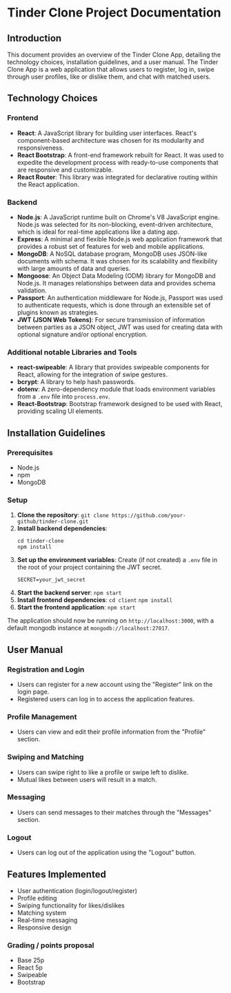 # Tinder Clone Project Documentation

## Introduction

This document provides an overview of the Tinder Clone App, detailing the technology choices, installation guidelines, and a user manual. The Tinder Clone App is a web application that allows users to register, log in, swipe through user profiles, like or dislike them, and chat with matched users.

## Technology Choices

### Frontend

- **React**: A JavaScript library for building user interfaces. React's component-based architecture was chosen for its modularity and responsiveness.
- **React Bootstrap**: A front-end framework rebuilt for React. It was used to expedite the development process with ready-to-use components that are responsive and customizable.
- **React Router**: This library was integrated for declarative routing within the React application.

### Backend

- **Node.js**: A JavaScript runtime built on Chrome's V8 JavaScript engine. Node.js was selected for its non-blocking, event-driven architecture, which is ideal for real-time applications like a dating app.
- **Express**: A minimal and flexible Node.js web application framework that provides a robust set of features for web and mobile applications.
- **MongoDB**: A NoSQL database program, MongoDB uses JSON-like documents with schema. It was chosen for its scalability and flexibility with large amounts of data and queries.
- **Mongoose**: An Object Data Modeling (ODM) library for MongoDB and Node.js. It manages relationships between data and provides schema validation.
- **Passport**: An authentication middleware for Node.js, Passport was used to authenticate requests, which is done through an extensible set of plugins known as strategies.
- **JWT (JSON Web Tokens)**: For secure transmission of information between parties as a JSON object, JWT was used for creating data with optional signature and/or optional encryption.

### Additional notable Libraries and Tools

- **react-swipeable**: A library that provides swipeable components for React, allowing for the integration of swipe gestures.
- **bcrypt**: A library to help hash passwords.
- **dotenv**: A zero-dependency module that loads environment variables from a `.env` file into `process.env`.
- **React-Bootstrap**: Bootstrap framework designed to be used with React, providing scaling UI elements.

## Installation Guidelines

### Prerequisites

- Node.js
- npm
- MongoDB

### Setup

1. **Clone the repository**:
   `git clone https://github.com/your-github/tinder-clone.git`
2. **Install backend dependencies**:
   ```
   cd tinder-clone
   npm install
   ```
3. **Set up the environment variables**:
   Create (if not created) a `.env` file in the root of your project containing the JWT secret.
   ```
   SECRET=your_jwt_secret
   ```
4. **Start the backend server**:
   `npm start`
5. **Install frontend dependencies**:
   `cd client`
   `npm install`
6. **Start the frontend application**:
   `npm start`

The application should now be running on `http://localhost:3000`, with a default mongodb instance at `mongodb://localhost:27017`.

## User Manual

### Registration and Login

- Users can register for a new account using the "Register" link on the login page.
- Registered users can log in to access the application features.

### Profile Management

- Users can view and edit their profile information from the "Profile" section.

### Swiping and Matching

- Users can swipe right to like a profile or swipe left to dislike.
- Mutual likes between users will result in a match.

### Messaging

- Users can send messages to their matches through the "Messages" section.

### Logout

- Users can log out of the application using the "Logout" button.

## Features Implemented

- User authentication (login/logout/register)
- Profile editing
- Swiping functionality for likes/dislikes
- Matching system
- Real-time messaging
- Responsive design

### Grading / points proposal

- Base 25p
- React 5p
- Swipeable
- Bootstrap
